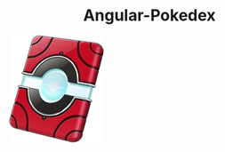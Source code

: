<h1 align="center"> Angular-Pokedex </h1>
<img aling="center" alt="Pokedex de Kalos" src="/src/assets/readme/kalosdex.png">
